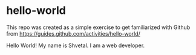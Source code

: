 # hello-world
This repo was created as a simple exercise to get familiarized with Github from https://guides.github.com/activities/hello-world/

Hello World! My name is Shvetal. I am a web developer.
